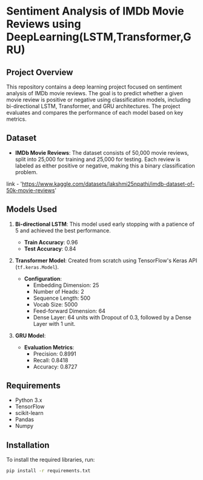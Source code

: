 # Sentiment Analysis of IMDb Movie Reviews using DeepLearning(LSTM,Transformer,GRU)

## Project Overview

This repository contains a deep learning project focused on sentiment analysis of IMDb movie reviews. The goal is to predict whether a given movie review is positive or negative using classification models, including bi-directional LSTM, Transformer, and GRU architectures. The project evaluates and compares the performance of each model based on key metrics.

## Dataset

- **IMDb Movie Reviews**: The dataset consists of 50,000 movie reviews, split into 25,000 for training and 25,000 for testing. Each review is labeled as either positive or negative, making this a binary classification problem.

link - 'https://www.kaggle.com/datasets/lakshmi25npathi/imdb-dataset-of-50k-movie-reviews'
## Models Used

1. **Bi-directional LSTM**: This model used early stopping with a patience of 5 and achieved the best performance.
   - **Train Accuracy**: 0.96
   - **Test Accuracy**: 0.84

2. **Transformer Model**: Created from scratch using TensorFlow's Keras API (`tf.keras.Model`).
   - **Configuration**:
     - Embedding Dimension: 25
     - Number of Heads: 2
     - Sequence Length: 500
     - Vocab Size: 5000
     - Feed-forward Dimension: 64
     - Dense Layer: 64 units with Dropout of 0.3, followed by a Dense Layer with 1 unit.

3. **GRU Model**: 
   - **Evaluation Metrics**:
     - Precision: 0.8991
     - Recall: 0.8418
     - Accuracy: 0.8727

## Requirements

- Python 3.x
- TensorFlow
- scikit-learn
- Pandas
- Numpy

## Installation

To install the required libraries, run:

```bash
pip install -r requirements.txt

